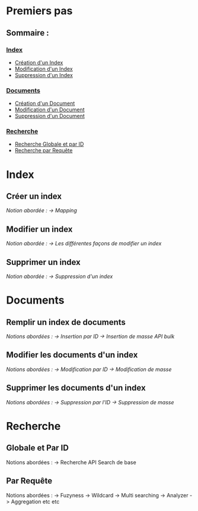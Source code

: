 # Premiers pas

## Sommaire :
### [Index](#ind)
*  [Création d'un Index](#ind1)
*  [Modification d'un Index](#ind2)
*  [Suppression d'un Index](#ind3)

### [Documents](#doc)
*  [Création d'un Document](#doc1)
*  [Modification d'un Document](#doc2)
*  [Suppression d'un Document](#doc3)

### [Recherche](#rec)
*  [Recherche Globale et par ID](#ind1)
*  [Recherche par Requête](#user-content-recherche-par-requete)

# Index <a id="#ind"></a>

## Créer un index <a id="#ind1"></a>

*Notion abordée : 
-> Mapping*

## Modifier un index <a id="#ind2"></a>

*Notion abordée : 
-> Les différentes façons de modifier un index*

## Supprimer un index <a id="#ind3"></a>

*Notion abordée : 
-> Suppression d'un index*

# Documents <a id="#doc"></a>

## Remplir un index de documents <a id="#doc1"></a>

*Notions abordées : 
-> Insertion par ID
-> Insertion de masse API bulk*

## Modifier les documents d'un index <a id="#doc2"></a>

*Notions abordées :
-> Modification par ID
-> Modification de masse*

## Supprimer les documents d'un index <a id="#doc3"></a>

*Notions abordées :
-> Suppression par l'ID
-> Suppression de masse*

# Recherche <a id="#rec"></a>

## Globale et Par ID <a id="#rec1"></a>

Notions abordées : 
-> Recherche API Search de base

##  <a id="#rec2">Par Requête</a>

Notions abordées : 
-> Fuzyness
-> Wildcard
-> Multi searching
-> Analyzer
-> Aggregation
etc etc